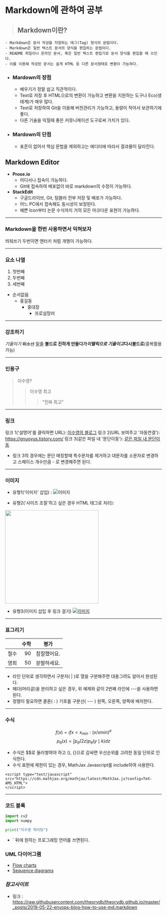# Markdown에 관하여 공부
>## Markdown이란?
	- Markdown은 문서 작성을 지원하는 태그(Tag) 형식의 문법이다.
	- Markdown은 일반 텍스트 문서의 양식을 편집하는 문법이다. 
	- README 파일이나 온라인 문서, 혹은 일반 텍스트 편집기로 문서 양식을 편집할 때 쓰인다.
	- 이를 이용해 작성된 문서는 쉽게 HTML 등 다른 문서형태로 변환이 가능하다.
- ### Mardown의 장점
	- 배우기가 정말 쉽고 직관적이다.
	- Text로 저장 후 HTML으로의 변환이 가능하고 변환을 지원하는 도구나 Eco(생태계)가 매우 많다.
	- Text로 저장하여 Git을 이용해 버전관리가 가능하고, 용량이 적어서 보관하기에 좋다.
	- 다른 기술을 익힐때 좋은 커뮤니케이션 도구로써 가치가 있다.
- ### Mardown의 단점
	- 표준이 없어서 핵심 문법을 제외하고는 에디터에 따라서 결과물이 달라진다.

## Markdown Editor
- __Prose.io__
	* 어디서나 접속이 가능하다.
	* Git에 접속하여 배포없이 바로 markdown의 수정이 가능하다.
- __StackEdit__
	* 구글드라이브, Git, 텀블러 전부 저장 및 배포가 가능하다.
	* 어느 PC에서 접속해도 동시성이 보장된다.
	* 예쁜 Icon부터 논문 수식까지 거의 모든 마크다운 표현이 가능하다.


---
### __Markdown을 한번 사용하면서 익혀보자__
띄워쓰기 두번이면 엔터키 처럼 개행이 가능하다.

---
### __요소 나열__
1. 첫번째
2. 두번째
3. 세번째

+ 순서없음
	* 홍길동
		 - 중대장
			 + 프로실망러
---
### __강조하기__
_기울이기_
~~취소선~~
<u>밑줄</u>
__볼드로 진하게 만들다가*이탤릭으로 기울이고*다시볼드로__(중복활용 가능)

---
### __인용구__
> 이수영?
> > 이수영 최고
> >> "진짜 최고"

---
### __링크__
링크 1('설명어'를 클릭하면 URL): [이수영의 블로그](https://gnuoyus.tistory.com/ "마우스를 올려놓으면 말풍선이 나옵니다.")
  링크 2(URL 보여주고 '자동연결'): <https://gnuoyus.tistory.com/>
  링크 3(같은 파일 내 '문단이동'): [같은 파일 내 문단이동](#markdown에-관하여-공부)

- 링크 3의 경우에는 문단 매칭할때 특수문자를 제거하고 대문자를 소문자로 변경하고 스페이스 개수만큼 - 로 변경해주면 된다.
---
### __이미지__
- 유형1('이미지' 삽입) :
![이미지](https://theorydb.github.io/assets/img/think/2019-06-25-think-future-ai-1.png "인공지능")

 - 유형2('사이즈 조절'하고 싶은 경우 HTML 태그로 처리):
 <img src="https://theorydb.github.io/assets/img/think/2019-06-25-think-future-ai-1.png" width=300 length=200>

- 유형3(이미지 삽입 후 링크 걸기)
[![이미지](https://theorydb.github.io/assets/img/think/2019-06-25-think-future-ai-1.png "인공지능")](https://gnuoyus.tistory.com/)

---
### __표그리기__
|				| 수학				|평가		|
|:---|---:|:---:| 
| 철수			| 90				| 참잘했어요.|
| 영희			| 50				| 분발하세요.|

- 라인 단위로 생각하면서 구분자( | )로 열을 구분해주면 대충그려도 알아서 완성된다.
- 헤더(머리글)을 분리하고 싶은 경우, 위 예제와 같이 2번째 라인에 ---을 사용하면 된다.
- 정렬이 필요하면 콜론( : ) 기호를 구분선( --- ) 왼쪽, 오른쪽, 양쪽에 배치한다.

---
### __수식__
$$f(x) = if x<x_{min} : (x/x{min})^a$$
$$p_{\theta}(x) = \int p_{\theta}(2z)p_{\theta}(y\mid k)dz$$
- 수식은 $$로 둘러쌓여야 하고 (), {}으로 감싸면 우선순위를 고려한 동일 단위로 인식한다.
- 수식 표현에 제한이 있는 경우, MathJax Javascript를 include하여 사용한다.
```
<script type="text/javascript" 
src="https://cdn.mathjax.org/mathjax/latest/MathJax.js?config=TeX-AMS_HTML">
</script>
```
---
### __코드 블록__
```python
import cv2
import numpy

print("이수영 파이팅")
```

- ` 뒤에 원하는 프로그래밍 언어를 쓰면된다.

 ### __UML 다이어그램__
 - [Flow charts](http://flowchart.js.org/)
 - [Sequence diagrams](https://bramp.github.io/js-sequence-diagrams/)


### _참고사이트_
* 링크 :  <https://raw.githubusercontent.com/theorydb/theorydb.github.io/master/_posts/2019-05-22-envops-blog-how-to-use-md.markdown>




